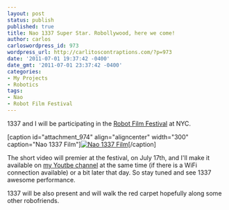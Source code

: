 ```yaml
---
layout: post
status: publish
published: true
title: Nao 1337 Super Star. Robollywood, here we come!
author: carlos
carloswordpress_id: 973
wordpress_url: http://carlitoscontraptions.com/?p=973
date: '2011-07-01 19:37:42 -0400'
date_gmt: '2011-07-01 23:37:42 -0400'
categories:
- My Projects
- Robotics
tags:
- Nao
- Robot Film Festival
---
```

1337 and I will be participating in the [Robot Film Festival](http://robotfilmfestival.com/) at NYC.

\[caption id="attachment_974" align="aligncenter" width="300" caption="Nao 1337 Film"\][![Nao 1337 Film](http://carlitoscontraptions.com/wp-content/uploads/2011/07/Nao1337Film-300x187.jpg "Nao 1337 Film")](http://carlitoscontraptions.com/wp-content/uploads/2011/07/Nao1337Film.jpeg)\[/caption\]

The short video will premier at the festival, on July 17th, and I'll make it available on [my Youtbe channel](http://www.youtube.com/user/fcaneo2) at the same time (if there is a WiFi connection available) or a bit later that day. So stay tuned and see 1337 awesome performance.

1337 will be also present and will walk the red carpet hopefully along some other robofriends.